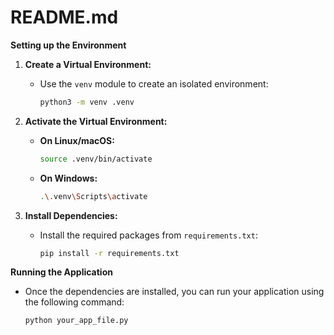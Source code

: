 # README.md

**Setting up the Environment**

1. **Create a Virtual Environment:**
   - Use the `venv` module to create an isolated environment:

     ```bash
     python3 -m venv .venv 
     ```

2. **Activate the Virtual Environment:**
   - **On Linux/macOS:**

     ```bash
     source .venv/bin/activate
     ```

   - **On Windows:**

     ```bash
     .\.venv\Scripts\activate
     ```

3. **Install Dependencies:**
   - Install the required packages from `requirements.txt`:

     ```bash
     pip install -r requirements.txt
     ```

**Running the Application**

- Once the dependencies are installed, you can run your application using the following command:

   ```bash
   python your_app_file.py 
